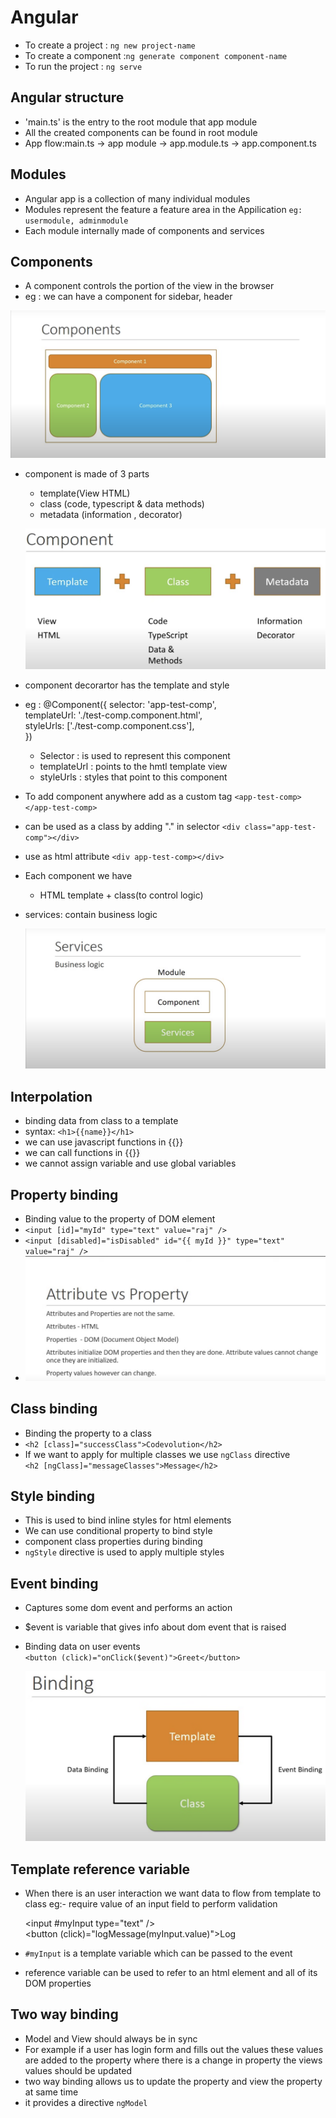 # Angular
- To create a project : `ng new project-name`
- To create a component :`ng generate component component-name`
- To run the project : `ng serve`
  
## Angular structure
- 'main.ts' is the entry to the root module that app module
- All the created components can be found in root module
- App flow:main.ts -> app module -> app.module.ts -> app.component.ts
  
## Modules
- Angular app is a collection of many individual modules
- Modules represent the feature a feature area in the Appilication
  `eg: usermodule, adminmodule`
- Each module internally made of components and services
  
## Components 
- A component controls the portion of the view in the browser
- eg : we can have a component for sidebar, header
  
![localImage](./Images/component.png)

- component is made of 3 parts
    - template(View HTML)
    - class (code, typescript & data methods)
    - metadata (information , decorator)
  
    ![localImage](./Images/comp-consist.png)

- component decorartor has the template and style 
- eg : @Component({
    selector: 'app-test-comp',<br/>
    templateUrl: './test-comp.component.html',<br/>
    styleUrls: ['./test-comp.component.css'],<br/>
     })
     - Selector : is used to represent this component
     - templateUrl : points to the hmtl template view
     - styleUrls : styles that point to this component
- To add component anywhere add as a custom tag `<app-test-comp></app-test-comp>`
- can be used as a class by adding "." in selector `<div class="app-test-comp"></div>`
- use as html attribute `<div app-test-comp></div>`
- Each component we have
  - HTML template + class(to control logic)
- services: contain business logic 
  
    ![localImage](./Images/service.png)

## Interpolation
- binding data from class to a template
- syntax: `<h1>{{name}}</h1>`
- we can use javascript functions in {{}}
- we can call functions in {{}}
- we cannot assign variable and use global variables

## Property binding
- Binding value to the property of DOM element
- `<input [id]="myId" type="text" value="raj" />`
- `<input [disabled]="isDisabled" id="{{ myId }}" type="text" value="raj" />`
- 
  ![localImage](./Images/attribute.png)

## Class binding
- Binding the property to a class
- `<h2 [class]="successClass">Codevolution</h2>`
- If we want to apply for multiple classes we use `ngClass` directive</br>
  `<h2 [ngClass]="messageClasses">Message</h2>`

## Style binding
- This is used to bind inline styles for html elements
- We can use conditional property to bind style
- component class properties during binding
- `ngStyle` directive is used to apply multiple styles
  
## Event binding
- Captures some dom event and performs an action
- $event is variable that gives info about dom event that is raised
- Binding data on user events</br>
  `<button (click)="onClick($event)">Greet</button>`

  ![localImage](./Images/binding.png)

## Template reference variable
- When there is an user interaction we want data to flow from template to class eg:- require value of an input field to perform validation</br>
  
    <input #myInput type="text" /></br>
    <button (click)="logMessage(myInput.value)">Log</button></br>

- `#myInput` is a template variable which can be passed to the event
-  reference variable can be used to refer to an html element and all of its DOM properties

## Two way binding
- Model and View should always be in sync 
- For example if a user has login form and fills out the values these values are added to the property where there is a change in property the views values should be updated
- two way binding allows us to update the property and view the property at same time
- it provides a directive `ngModel`


  


  
 